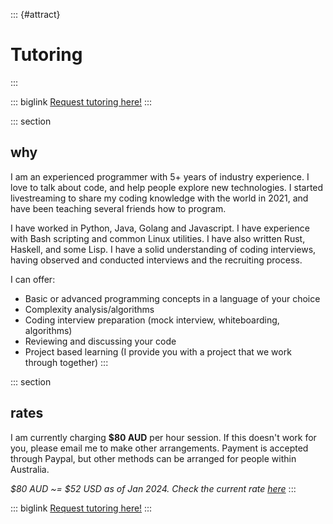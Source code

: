 ::: {#attract}
# Tutoring
:::

::: biglink
[Request tutoring here!](https://forms.office.com/r/y6LGG9ew4Q)
:::

::: section
## why

I am an experienced programmer with 5+ years of industry experience. I love 
to talk about code, and help people explore new technologies. I started
livestreaming to share my coding knowledge with the world in 2021, and have
been teaching several friends how to program.

I have worked in Python, Java, Golang and Javascript. I have experience
with Bash scripting and common Linux utilities. I have also written Rust,
Haskell, and some Lisp. I have a solid understanding of coding interviews,
having observed and conducted interviews and the recruiting process.

I can offer:

- Basic or advanced programming concepts in a language of your choice
- Complexity analysis/algorithms 
- Coding interview preparation (mock interview, whiteboarding, algorithms)
- Reviewing and discussing your code
- Project based learning (I provide you with a project that we work through together)
:::

::: section
## rates

I am currently charging **$80 AUD** per hour session. If this doesn't work for you, 
please email me to make other arrangements. Payment is accepted through Paypal, but
other methods can be arranged for people within Australia.

*$80 AUD ~= $52 USD as of Jan 2024. Check the current rate [here](https://www.xe.com/currencyconverter/convert/?Amount=80&From=AUD&To=USD)*
:::

::: biglink
[Request tutoring here!](https://forms.office.com/r/y6LGG9ew4Q)
:::


